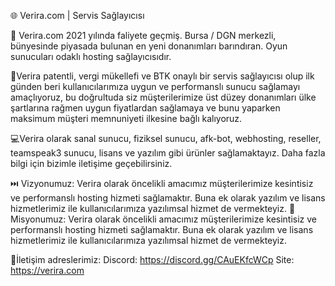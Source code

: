 🌐 Verira.com | Servis Sağlayıcısı 

📖 Verira.com 2021 yılında faliyete geçmiş. Bursa / DGN merkezli, bünyesinde piyasada bulunan en yeni donanımları barındıran. Oyun sunucuları odaklı hosting sağlayıcısıdır.

💾Verira patentli, vergi mükellefi ve BTK onaylı bir servis sağlayıcısı olup ilk günden beri kullanıcılarımıza uygun ve performanslı sunucu sağlamayı amaçlıyoruz, bu doğrultuda siz müşterilerimize üst düzey donanımları ülke şartlarına rağmen uygun fiyatlardan sağlamaya ve bunu yaparken maksimum müşteri memnuniyeti ilkesine bağlı kalıyoruz. 

💻Verira olarak sanal sunucu, fiziksel sunucu, afk-bot, webhosting, reseller, teamspeak3 sunucu, lisans ve yazılım gibi ürünler sağlamaktayız. Daha fazla bilgi için bizimle iletişime geçebilirsiniz. 

⏭️ Vizyonumuz: Verira olarak öncelikli amacımız müşterilerimize kesintisiz ve performanslı hosting hizmeti sağlamaktır. Buna ek olarak yazılım ve lisans hizmetlerimiz ile kullanıcılarımıza yazılımsal hizmet de vermekteyiz. 
🚀 Misyonumuz: Verira olarak öncelikli amacımız müşterilerimize kesintisiz ve performanslı hosting hizmeti sağlamaktır. Buna ek olarak yazılım ve lisans hizmetlerimiz ile kullanıcılarımıza yazılımsal hizmet de vermekteyiz. 

📨İletişim adreslerimiz: 
Discord: https://discord.gg/CAuEKfcWCp
Site: https://verira.com
